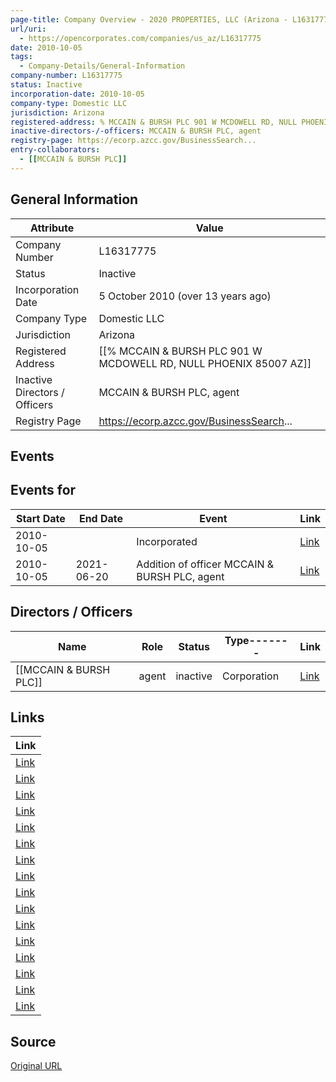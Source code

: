 ```yaml
---
page-title: Company Overview - 2020 PROPERTIES, LLC (Arizona - L16317775)
url/uri:
  - https://opencorporates.com/companies/us_az/L16317775
date: 2010-10-05
tags:
  - Company-Details/General-Information
company-number: L16317775
status: Inactive
incorporation-date: 2010-10-05
company-type: Domestic LLC
jurisdiction: Arizona
registered-address: % MCCAIN & BURSH PLC 901 W MCDOWELL RD, NULL PHOENIX 85007 AZ
inactive-directors-/-officers: MCCAIN & BURSH PLC, agent
registry-page: https://ecorp.azcc.gov/BusinessSearch...
entry-collaborators:
  - [[MCCAIN & BURSH PLC]]
---
```


## General Information
| Attribute | Value |
|-----------|-------|
| Company Number | L16317775 |
| Status | Inactive |
| Incorporation Date | 5 October 2010 (over 13 years ago) |
| Company Type | Domestic LLC |
| Jurisdiction | Arizona |
| Registered Address | [[% MCCAIN & BURSH PLC 901 W MCDOWELL RD, NULL PHOENIX 85007 AZ]] |
| Inactive Directors / Officers | MCCAIN & BURSH PLC, agent |
| Registry Page | https://ecorp.azcc.gov/BusinessSearch... |

## Events
## Events for
| Start Date | End Date   | Event                                                   | Link |
|------------|------------|-------------------------------------------------------|------|
| 2010-10-05 |            | Incorporated | [Link](https://opencorporates.com/events/2220226355) |
| 2010-10-05 | 2021-06-20 | Addition of officer MCCAIN & BURSH PLC, agent | [Link](https://opencorporates.com/events/2220226337) |

## Directors / Officers
| Name                 | Role            | Status     | Type------- | Link |
|----------------------|-----------------|------------|-------------|------|
| [[MCCAIN & BURSH PLC]] | agent           | inactive   | Corporation | [Link](https://opencorporates.com/officers/560670849) |

## Links
| Link |
|------|
| [Link](/companies/us_id/0003949850) |
| [Link](/companies/us_pa/4046521) |
| [Link](/companies/us_az/23105501) |
| [Link](/events/2220226337) |
| [Link](https://ecorp.azcc.gov/EntitySearch/Index) |
| [Link](/companies/us_co/20121479679) |
| [Link](/companies/us_ny/5372992) |
| [Link](/companies/us_il/LLC_06171591) |
| [Link](/companies/us_mi/802453579) |
| [Link](/companies/us_wv/504412) |
| [Link](/companies/us_nd/0000120065) |
| [Link](/officers/560670849) |
| [Link](/companies/us_ms/1205055) |
| [Link](/events/2220226355) |
| [Link](/companies/us_co/20051378479) |
| [Link](https://ecorp.azcc.gov/BusinessSearch/BusinessInfo?entityNumber=L16317775) |

## Source
[Original URL](https://opencorporates.com/companies/us_az/L16317775)
